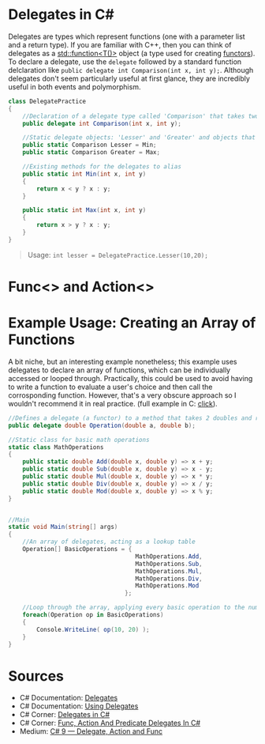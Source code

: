 # Delegates in C#
Delegates are types which represent functions (one with a parameter list and a return type). If you are familiar with C++, then you can think of delegates as a [std::function<T()>](https://en.cppreference.com/w/cpp/utility/functional/function) object (a type used for creating [functors](https://www.geeksforgeeks.org/functors-in-cpp/)).
To declare a delegate, use the `delegate` followed by a standard function delclaration like `public delegate int Comparison(int x, int y);`. Although delegates don't seem
particularly useful at first glance, they are incredibly useful in both events and polymorphism.

```C#
class DelegatePractice
{
    //Declaration of a delegate type called 'Comparison' that takes two ints and returns an int
    public delegate int Comparison(int x, int y);

    //Static delegate objects: 'Lesser' and 'Greater' and objects that alias functions 'Min()' and 'Max()'
    public static Comparison Lesser = Min;
    public static Comparison Greater = Max;

    //Existing methods for the delegates to alias
    public static int Min(int x, int y)
    {
        return x < y ? x : y;
    }

    public static int Max(int x, int y)
    {
        return x > y ? x : y;
    }
}
```
> Usage: `int lesser = DelegatePractice.Lesser(10,20);`

# Func<> and Action<>


# Example Usage: Creating an Array of Functions
A bit niche, but an interesting example nonetheless; this example uses delegates to declare an array of functions, which can be individually accessed or looped through.
Practically, this could be used to avoid having to write a function to evaluate a user's choice and then call the corrosponding function. However, that's a very obscure
approach so I wouldn't recommend it in real practice. (full example in C: [click](https://github.com/EthanC2/Notes-and-Writeups/blob/main/C/Example%20Programs/LookupTables.c)).

```C#
//Defines a delegate (a functor) to a method that takes 2 doubles and return 1
public delegate double Operation(double a, double b);

//Static class for basic math operations
static class MathOperations
{
    public static double Add(double x, double y) => x + y;
    public static double Sub(double x, double y) => x - y;
    public static double Mul(double x, double y) => x * y;
    public static double Div(double x, double y) => x / y;
    public static double Mod(double x, double y) => x % y;
} 


//Main
static void Main(string[] args)
{
    //An array of delegates, acting as a lookup table
    Operation[] BasicOperations = {
                                    MathOperations.Add, 
                                    MathOperations.Sub,
                                    MathOperations.Mul,
                                    MathOperations.Div,
                                    MathOperations.Mod
                                 };

    //Loop through the array, applying every basic operation to the numbers 10 and 20
    foreach(Operation op in BasicOperations)
    {
        Console.WriteLine( op(10, 20) );
    }
}
```

# Sources
- C# Documentation: [Delegates](https://docs.microsoft.com/en-us/dotnet/csharp/programming-guide/delegates/)
- C# Documentation: [Using Delegates](https://docs.microsoft.com/en-us/dotnet/csharp/programming-guide/delegates/using-delegates)
- C# Corner: [Delegates in C#](https://www.c-sharpcorner.com/article/delegates-in-c-sharp/)
- C# Corner: [Func, Action And Predicate Delegates In C#](https://www.c-sharpcorner.com/article/func-action-predicate-delegates-in-c-sharp/)
- Medium: [C# 9 — Delegate, Action and Func](https://mohamadlawand.medium.com/c-9-delegate-action-and-func-82900ed02be)
